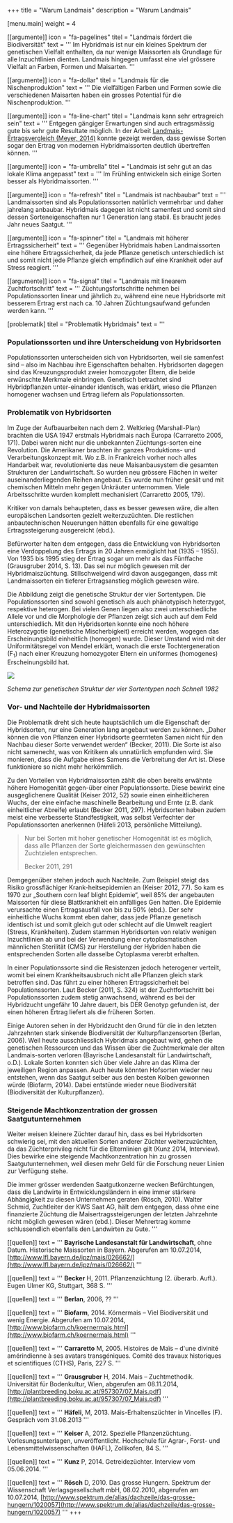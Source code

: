 +++
title = "Warum Landmais"
description = "Warum Landmais"

[menu.main]
  weight = 4

[[argumente]]
  icon = "fa-pagelines"
  titel = "Landmais fördert die Biodiversität"
  text = '''
Im Hybridmais ist nur ein kleines Spektrum der genetischen Vielfalt enthalten, da nur wenige Maissorten als Grundlage für alle Inzuchtlinien dienten. Landmais hingegen umfasst eine viel grössere Vielfalt an Farben, Formen und Maisarten.
'''

[[argumente]]
  icon = "fa-dollar"
  titel = "Landmais für die Nischenproduktion"
  text = '''
Die vielfältigen Farben und Formen sowie die verschiedenen Maisarten haben ein grosses Potential für die Nischenproduktion.
'''

[[argumente]]
  icon = "fa-line-chart"
  titel = "Landmais kann sehr ertragreich sein"
  text = '''
Entgegen gängiger Erwartungen sind auch ertragsmässig gute bis sehr gute Resultate möglich. In der Arbeit [Landmais-Ertragsvergleich (Meyer, 2014)](/downloads/landmais-ertragsvergleich-meyer-2014-ba-hafl.pdf) konnte gezeigt werden, dass gewisse Sorten sogar den Ertrag von modernen Hybridmaissorten deutlich übertreffen können.
'''

[[argumente]]
  icon = "fa-umbrella"
  titel = "Landmais ist sehr gut an das lokale Klima angepasst"
  text = '''
Im Frühling entwickeln sich einige Sorten besser als Hybridmaissorten.
'''

[[argumente]]
  icon = "fa-refresh"
  titel = "Landmais ist nachbaubar"
  text = '''
Landmaissorten sind als Populationssorten natürlich vermehrbar und daher jahrelang anbaubar. Hybridmais dagegen ist nicht samenfest und somit sind dessen Sorteneigenschaften nur 1 Generation lang stabil. Es braucht jedes Jahr neues Saatgut.
'''

[[argumente]]
  icon = "fa-spinner"
  titel = "Landmais mit höherer Ertragssicherheit"
  text = '''
Gegenüber Hybridmais haben Landmaissorten eine höhere Ertragssicherheit, da jede Pflanze genetisch unterschiedlich ist und somit nicht jede Pflanze gleich empfindlich auf eine Krankheit oder auf Stress reagiert.
'''

[[argumente]]
  icon = "fa-signal"
  titel = "Landmais mit linearem Zuchtfortschritt"
  text = '''
Züchtungsfortschritte nehmen bei Populationssorten linear und jährlich zu, während eine neue Hybridsorte mit besserem Ertrag erst nach ca. 10 Jahren Züchtungsaufwand gefunden werden kann.
'''

[problematik]
  titel = "Problematik Hybridmais"
  text = '''
### Populationssorten und ihre Unterscheidung von Hybridsorten

Populationssorten unterscheiden sich von Hybridsorten, weil sie samenfest sind – also im Nachbau ihre Eigenschaften behalten. Hybridsorten dagegen sind das Kreuzungsprodukt zweier homozygoter Eltern, die beide erwünschte Merkmale einbringen. Genetisch betrachtet sind Hybridpflanzen unter-einander identisch, was erklärt, wieso die Pflanzen homogener wachsen und Ertrag liefern als Populationssorten.

### Problematik von Hybridsorten

Im Zuge der Aufbauarbeiten nach dem 2. Weltkrieg (Marshall-Plan) brachten die USA 1947 erstmals Hybridmais nach Europa (Carraretto 2005, 171). Dabei waren nicht nur die unbekannten Züchtungs-sorten eine Revolution. Die Amerikaner brachten ihr ganzes Produktions- und Verarbeitungskonzept mit. Wo z.B. in Frankreich vorher noch alles Handarbeit war, revolutionierte das neue Maisanbausystem die gesamten Strukturen der Landwirtschaft. So wurden neu grössere Flächen in weiter auseinanderliegenden Reihen angebaut. Es wurde nun früher gesät und mit chemischen Mitteln mehr gegen Unkräuter unternommen. Viele Arbeitsschritte wurden komplett mechanisiert (Carraretto 2005, 179).

Kritiker von damals behaupteten, dass es besser gewesen wäre, die alten europäischen Landsorten gezielt weiterzuzüchten. Die restlichen anbautechnischen Neuerungen hätten ebenfalls für eine gewaltige Ertragssteigerung ausgereicht (ebd.).

Befürworter halten dem entgegen, dass die Entwicklung von Hybridsorten eine Verdoppelung des Ertrags in 20 Jahren ermöglicht hat (1935 – 1955). Von 1935 bis 1995 stieg der Ertrag sogar um mehr als das Fünffache (Grausgruber 2014, S. 13). Das sei nur möglich gewesen mit der Hybridmaiszüchtung. Stillschweigend wird davon ausgegangen, dass mit Landmaissorten ein tieferer Ertragsanstieg möglich gewesen wäre.

Die Abbildung zeigt die genetische Struktur der vier Sortentypen. Die Populationssorten sind sowohl genetisch als auch phänotypisch heterzygot, respektive heterogen. Bei vielen Genen liegen also zwei unterschiedliche Allele vor und die Morphologie der Pflanzen zeigt sich auch auf dem Feld unterschiedlich. Mit den Hybridsorten konnte eine noch höhere Heterozygotie (genetische Mischerbigkeit) erreicht werden, wogegen das Erscheinungsbild einheitlich (homogen) wurde. Dieser Umstand wird mit der Uniformitätsregel von Mendel erklärt, wonach die erste Tochtergeneration (F<sub>1</sub>) nach einer Kreuzung homozygoter Eltern ein uniformes (homogenes) Erscheinungsbild hat.

<img class="img-responsive" src="genetische-struktur.jpg">

*Schema zur genetischen Struktur der vier Sortentypen nach Schnell 1982*


### Vor- und Nachteile der Hybridmaissorten

Die Problematik dreht sich heute hauptsächlich um die Eigenschaft der Hybridsorten, nur eine Generation lang angebaut werden zu können. „Daher können die von Pflanzen einer Hybridsorte geernteten Samen nicht für den Nachbau dieser Sorte verwendet werden“ (Becker, 2011). Die Sorte ist also nicht samenecht, was von Kritikern als unnatürlich empfunden wird. Sie monieren, dass die Aufgabe eines Samens die Verbreitung der Art ist. Diese funktioniere so nicht mehr herkömmlich.

Zu den Vorteilen von Hybridmaissorten zählt die oben bereits erwähnte höhere Homogenität gegen-über einer Populationssorte. Diese bewirkt eine ausgeglichenere Qualität (Keiser 2012, 52) sowie einen einheitlicheren Wuchs, der eine einfache maschinelle Bearbeitung und Ernte (z.B. dank einheitlicher Abreife) erlaubt (Becker 2011, 297). Hybridsorten haben zudem meist eine verbesserte Standfestigkeit, was selbst Verfechter der Populationssorten anerkennen (Häfeli 2013, persönliche Mitteilung).

<blockquote>
  <p>Nur bei Sorten mit hoher genetischer Homogenität ist es möglich, dass alle Pflanzen der Sorte gleichermassen den gewünschten Zuchtzielen entsprechen.</p>
  <footer>Becker 2011, 291</footer>
</blockquote>

Demgegenüber stehen jedoch auch Nachteile. Zum Beispiel steigt das Risiko grossflächiger Krank-heitsepidemien an (Keiser 2012, 77). So kam es 1970 zur „Southern corn leaf blight Epidemie“, weil 85% der angebauten Maissorten für diese Blattkrankheit ein anfälliges Gen hatten. Die Epidemie verursachte einen Ertragsausfall von bis zu 50% (ebd.). Der sehr einheitliche Wuchs kommt eben daher, dass jede Pflanze genetisch identisch ist und somit gleich gut oder schlecht auf die Umwelt reagiert (Stress, Krankheiten). Zudem stammen Hybridsorten von relativ wenigen Inzuchtlinien ab und bei der Verwendung einer cytoplasmatischen männlichen Sterilität (CMS) zur Herstellung der Hybriden haben die entsprechenden Sorten alle dasselbe Cytoplasma vererbt erhalten.

In einer Populationssorte sind die Resistenzen jedoch heterogener verteilt, womit bei einem Krankheitsausbruch nicht alle Pflanzen gleich stark betroffen sind. Das führt zu einer höheren Ertragssicherheit bei Populationssorten. Laut Becker (2011, S. 324) ist der Zuchtfortschritt bei Populationssorten zudem stetig anwachsend, während es bei der Hybridzucht ungefähr 10 Jahre dauert, bis DER Genotyp gefunden ist, der einen höheren Ertrag liefert als die früheren Sorten.

Einige Autoren sehen in der Hybridzucht den Grund für die in den letzten Jahrzehnten stark sinkende Biodiversität der Kulturpflanzensorten (Berlan, 2006). Weil heute ausschliesslich Hybridmais angebaut wird, gehen die genetischen Ressourcen und das Wissen über die Zuchtmerkmale der alten Landmais-sorten verloren (Bayrische Landesanstalt für Landwirtschaft, o.D.). Lokale Sorten konnten sich über viele Jahre an das Klima der jeweiligen Region anpassen. Auch heute könnten Hofsorten wieder neu entstehen, wenn das Saatgut selber aus den besten Kolben gewonnen würde (Biofarm, 2014). Dabei entstünde wieder neue Biodiversität (Biodiversität der Kulturpflanzen).</p>


### Steigende Machtkonzentration der grossen Saatgutunternehmen

Weiter weisen kleinere Züchter darauf hin, dass es bei Hybridsorten schwierig sei, mit den aktuellen Sorten anderer Züchter weiterzuzüchten, da das Züchterprivileg nicht für die Elternlinien gilt (Kunz 2014, Interview). Dies bewirke eine steigende Machtkonzentration hin zu grossen Saatgutunternehmen, weil diesen mehr Geld für die Forschung neuer Linien zur Verfügung stehe.

Die immer grösser werdenden Saatgutkonzerne wecken Befürchtungen, dass die Landwirte in Entwicklungsländern in eine immer stärkere Abhängigkeit zu diesen Unternehmen geraten (Rösch, 2010). Walter Schmid, Zuchtleiter der KWS Saat AG, hält dem entgegen, dass ohne eine finanzierte Züchtung die Maisertragssteigerungen der letzten Jahrzehnte nicht möglich gewesen wären (ebd.). Dieser Mehrertrag komme schlussendlich ebenfalls den Landwirten zu Gute.
'''

[[quellen]]
  text = '''
**Bayrische Landesanstalt für Landwirtschaft**, ohne Datum. Historische Maissorten in Bayern. Abgerufen am 10.07.2014, [http://www.lfl.bayern.de/ipz/mais/026662/](http://www.lfl.bayern.de/ipz/mais/026662/)
'''

[[quellen]]
  text = '''
**Becker** H, 2011. Pflanzenzüchtung (2. überarb. Aufl.). Eugen Ulmer KG, Stuttgart, 368 S.
'''

[[quellen]]
  text = '''
**Berlan**, 2006, ??
'''

[[quellen]]
  text = '''
**Biofarm**, 2014. Körnermais – Viel Biodiversität und wenig Energie. Abgerufen am 10.07.2014, [http://www.biofarm.ch/koernermais.html](http://www.biofarm.ch/koernermais.html)
'''

[[quellen]]
  text = '''
**Carraretto** M, 2005. Histoires de Maïs – d'une divinité amérindienne à ses avatars transgéniques. Comité des travaux historiques et scientifiques (CTHS), Paris, 227 S.
'''

[[quellen]]
  text = '''
**Grausgruber** H, 2014. Mais – Zuchtmethodik. Universität für Bodenkultur, Wien, abgerufen am 08.11.2014, [http://plantbreeding.boku.ac.at/957307/07_Mais.pdf](http://plantbreeding.boku.ac.at/957307/07_Mais.pdf)
'''

[[quellen]]
  text = '''
**Häfeli**, M, 2013. Mais-Erhaltenszüchter in Vincelles (F). Gespräch vom 31.08.2013
'''

[[quellen]]
  text = '''
**Keiser** A, 2012. Spezielle Pflanzenzüchtung. Vorlesungsunterlagen, unveröffentlicht. Hochschule für Agrar-, Forst- und Lebensmittelwissenschaften (HAFL), Zollikofen, 84 S.
'''

[[quellen]]
  text = '''
**Kunz** P, 2014. Getreidezüchter. Interview vom 05.06.2014.
'''

[[quellen]]
  text = '''
  **Rösch** D, 2010. Das grosse Hungern. Spektrum der Wissenschaft Verlagsgesellschaft mbH, 08.02.2010, abgerufen am 10.07.2014, [http://www.spektrum.de/alias/dachzeile/das-grosse-hungern/1020057](http://www.spektrum.de/alias/dachzeile/das-grosse-hungern/1020057)
'''
+++
